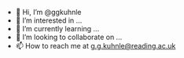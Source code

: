 - 👋 Hi, I’m @ggkuhnle
- 👀 I’m interested in ...
- 🌱 I’m currently learning ...
- 💞️ I’m looking to collaborate on ...
- 📫 How to reach me at g.g.kuhnle@reading.ac.uk

<!---
ggkuhnle/ggkuhnle is a ✨ special ✨ repository because its `README.md` (this file) appears on your GitHub profile.
You can click the Preview link to take a look at your changes.
--->
